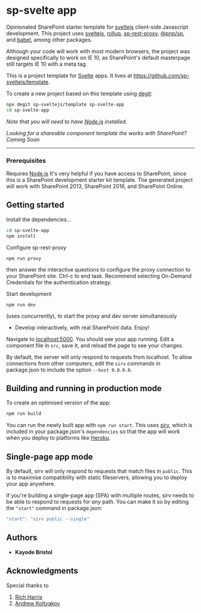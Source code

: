 # sp-svelte app
Opinionated SharePoint starter template for [sveltejs](https://github.com/sveltejs) client-side Javascript development. 
This project uses [sveltejs](https://github.com/sveltejs), [rollup](https://github.com/rollup), [sp-rest-proxy](https://github.com/koltyakov/sp-rest-proxy), [@pnp/sp](https://pnp.github.io/pnpjs/sp/), and [babel](https://github.com/babel/babel), among other packages. 

Although your code will work with most modern browsers, the project was designed specifically to work on IE 10, as SharePoint's default masterpage still targets IE 10 with a meta tag.  

This is a project template for [Svelte](https://svelte.dev) apps. It lives at https://github.com/sp-sveltejs/template.

To create a new project based on this template using [degit](https://github.com/Rich-Harris/degit):

```bash
npx degit sp-sveltejs/template sp-svelte-app
cd sp-svelte-app
```

*Note that you will need to have [Node.js](https://nodejs.org) installed.*


*Looking for a shareable component template the works with SharePoint? Coming Soon*

---


### Prerequisites

Requires [Node.js](https://nodejs.org/)
It's very helpful if you have access to SharePoint, since this is a SharePoint development starter kit template.
The generated project will work with SharePoint 2013, SharePoint 2016, and SharePoint Online. 

## Getting started

Install the dependencies...

```bash
cd sp-svelte-app
npm install
```

Configure sp-rest-proxy 
````
npm run proxy
```` 
then answer the interactive questions to configure the proxy connection to your SharePoint site. Ctrl-c to end task.
Recommend selecting On-Demand Credentials for the authentication strategy. 

Start development 
````
npm run dev 
````
(uses concurrently), to start the proxy and dev server simultaneously
* Develop interactively, with real SharePoint data. Enjoy!

Navigate to [localhost:5000](http://localhost:5000). You should see your app running. Edit a component file in `src`, save it, and reload the page to see your changes.

By default, the server will only respond to requests from localhost. To allow connections from other computers, edit the `sirv` commands in package.json to include the option `--host 0.0.0.0`.


## Building and running in production mode

To create an optimised version of the app:

```bash
npm run build
```

You can run the newly built app with `npm run start`. This uses [sirv](https://github.com/lukeed/sirv), which is included in your package.json's `dependencies` so that the app will work when you deploy to platforms like [Heroku](https://heroku.com).


## Single-page app mode

By default, sirv will only respond to requests that match files in `public`. This is to maximise compatibility with static fileservers, allowing you to deploy your app anywhere.

If you're building a single-page app (SPA) with multiple routes, sirv needs to be able to respond to requests for *any* path. You can make it so by editing the `"start"` command in package.json:

```js
"start": "sirv public --single"
```

## Authors

* **Kayode Bristol** 

## Acknowledgments
Special thanks to
1. [Rich Harris](https://github.com/Rich-Harris)
2. [Andrew Koltyakov](https://github.com/koltyakov)

